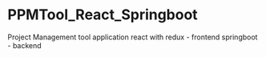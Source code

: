 # PPMTool_React_Springboot

Project Management tool application 
react with redux - frontend 
springboot - backend

